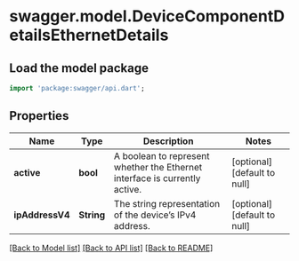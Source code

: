 # swagger.model.DeviceComponentDetailsEthernetDetails

## Load the model package
```dart
import 'package:swagger/api.dart';
```

## Properties
Name | Type | Description | Notes
------------ | ------------- | ------------- | -------------
**active** | **bool** | A boolean to represent whether the Ethernet interface is currently active. | [optional] [default to null]
**ipAddressV4** | **String** | The string representation of the device’s IPv4 address. | [optional] [default to null]

[[Back to Model list]](../README.md#documentation-for-models) [[Back to API list]](../README.md#documentation-for-api-endpoints) [[Back to README]](../README.md)

